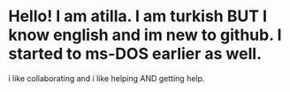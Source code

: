 # Hello! I am atilla. I am turkish BUT I know english and im new to github. I started to ms-DOS earlier as well.
i like collaborating and i like helping AND getting help.
